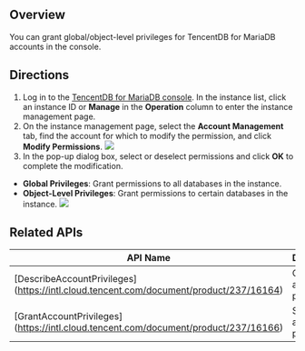 ## Overview
You can grant global/object-level privileges for TencentDB for MariaDB accounts in the console.

## Directions
1. Log in to the [TencentDB for MariaDB console](https://console.cloud.tencent.com/mariadb). In the instance list, click an instance ID or **Manage** in the **Operation** column to enter the instance management page.
2. On the instance management page, select the **Account Management** tab, find the account for which to modify the permission, and click **Modify Permissions**.
![](https://staticintl.cloudcachetci.com/yehe/backend-news/L9Sg182_1.png)
3. In the pop-up dialog box, select or deselect permissions and click **OK** to complete the modification.
 - **Global Privileges**: Grant permissions to all databases in the instance.
 - **Object-Level Privileges**: Grant permissions to certain databases in the instance.
![](https://staticintl.cloudcachetci.com/yehe/backend-news/9DZI240_2.png)

## Related APIs

| API Name | Description |
| ------------------------------------------------------------ | ------------ |
| [DescribeAccountPrivileges] (https://intl.cloud.tencent.com/document/product/237/16164) | Queries account permission |
| [GrantAccountPrivileges] (https://intl.cloud.tencent.com/document/product/237/16166) | Sets account permission |

